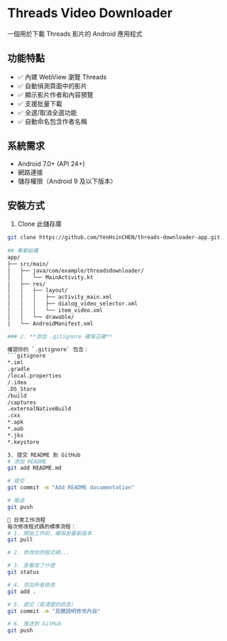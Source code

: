 # Threads Video Downloader

一個用於下載 Threads 影片的 Android 應用程式

## 功能特點

- ✅ 內建 WebView 瀏覽 Threads
- ✅ 自動偵測頁面中的影片
- ✅ 顯示影片作者和內容預覽
- ✅ 支援批量下載
- ✅ 全選/取消全選功能
- ✅ 自動命名包含作者名稱

## 系統需求

- Android 7.0+ (API 24+)
- 網路連接
- 儲存權限（Android 9 及以下版本）

## 安裝方式

1. Clone 此儲存庫
```bash
git clone https://github.com/YenHsinCHEN/threads-downloader-app.git
  
## 專案結構
app/
├── src/main/
│   ├── java/com/example/threadsdownloader/
│   │   └── MainActivity.kt
│   ├── res/
│   │   ├── layout/
│   │   │   ├── activity_main.xml
│   │   │   ├── dialog_video_selector.xml
│   │   │   └── item_video.xml
│   │   └── drawable/
│   └── AndroidManifest.xml

### 2. **添加 .gitignore 確保正確**

確認你的 `.gitignore` 包含：
```gitignore
*.iml
.gradle
/local.properties
/.idea
.DS_Store
/build
/captures
.externalNativeBuild
.cxx
*.apk
*.aab
*.jks
*.keystore

3. 提交 README 到 GitHub
# 添加 README
git add README.md

# 提交
git commit -m "Add README documentation"

# 推送
git push

🔄 日常工作流程
每次修改程式碼的標準流程：
# 1. 開始工作前，確保是最新版本
git pull

# 2. 修改你的程式碼...

# 3. 查看改了什麼
git status

# 4. 添加所有修改
git add .

# 5. 提交（寫清楚的訊息）
git commit -m "具體說明修改內容"

# 6. 推送到 GitHub
git push
